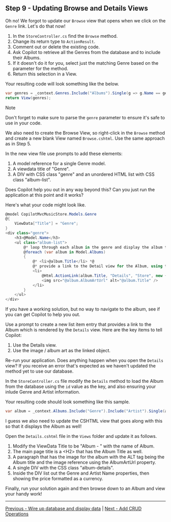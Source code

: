 ## Step 9 - Updating Browse and Details Views

Oh no! We forgot to update our `Browse` view that opens when we click on the `Genre` link. Let's do that now!

1. In the `StoreController.cs` find the `Browse` method.
2. Change its return type to `ActionResult`.
3. Comment out or delete the existing code.
4. Ask Copilot to retrieve all the Genres from the database and to include their Albums.
5. If it doesn't do it for you, select just the matching Genre based on the parameter for the method.
6. Return this selection in a View. 

Your resulting code will look something like the below.

  ```csharp
  var genres = _context.Genres.Include("Albums").Single(g => g.Name == genre);
  return View(genres);
  ```

> [!NOTE]
> Don't forget to make sure to parse the `genre` parameter to ensure it's safe to use in your code.

We also need to create the Browse View, so right-click in the `Browse` method and create a new blank View named `Browse.cshtml`. Use the same approach as in Step 5.

In the new view file use prompts to add these elements:

1. A model reference for a single Genre model.
2. A viewdata title of "Genre".
3. A DIV with CSS class "genre" and an unordered HTML list with CSS class "album-list".

Does Copilot help you out in any way beyond this? Can you just run the application at this point and it works?

Here's what your code might look like.

```csharp
@model CopilotMvcMusicStore.Models.Genre
@{
    ViewData["Title"] = "Genre";
}
<div class="genre">
	<h3>@Model.Name</h3>
	<ul class="album-list">
		@* loop through each album in the genre and display the album title *@
		@foreach (var album in Model.Albums)
		{
			@* <li>@album.Title</li> *@
			@* provide a link to the Detail view for the Album, using the artwork as the item linked *@
            <li>
				@Html.ActionLink(album.Title, "Details", "Store", new { id = album.AlbumId }, new { @class = "album-link" })
				<img src="@album.AlbumArtUrl" alt="@album.Title" />
            </li>
		}
	</ul>
</div>
```

If you have a working solution, but no way to navigate to the album, see if you can get Copilot to help you out. 

Use a prompt to create a new list item entry that provides a link to the Album which is rendered by the `Details` view. Here are the key items to tell Copilot:

1. Use the Details view.
2. Use the image / album art as the linked object.

Re-run your application. Does anything happen when you open the `Details` view? If you receive an error that's expected as we haven't updated the method yet to use our database.

In the `StoreController.cs` file modify the `Details` method to load the Album from the database using the `id` value as the key, and also ensuring your inlude Genre and Artist information.

Your resulting code should look something like this sample.

```csharp
var album = _context.Albums.Include("Genre").Include("Artist").Single(a => a.AlbumId == id);
```

I guess we also need to update the CSHTML view that goes along with this so that it displays the Album as well!

Open the `Details.cshtml` file in the `Views` folder and update it as follows.

1. Modify the ViewData Title to be "Album - " with the name of Album.
2. The main page title is a \<H2\> that has the Album Title as well.
3. A paragraph that has the image for the album with the ALT tag being the Album title and the image reference using the AlbumArtUrl property.
4. A single DIV with the CSS class "album-details".
5. Inside the DIV list out the Genre and Artist Name properties, then showing the price formatted as a currency.

Finally, run your solution again and then browse down to an Album and view your handy work!

----

[Previous - Wire up database and display data](08-step08.md)  | [Next - Add CRUD Operations](10-Step10.md)
